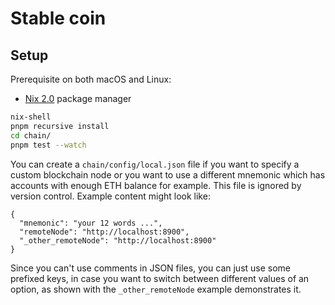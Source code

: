 # Stable coin

## Setup

Prerequisite on both macOS and Linux:
- [Nix 2.0](https://nixos.org/nix/) package manager

```bash
nix-shell
pnpm recursive install
cd chain/
pnpm test --watch
```

You can create a `chain/config/local.json` file if you want to specify a custom
blockchain node or you want to use a different mnemonic which has accounts with
enough ETH balance for example. This file is ignored by version control.
Example content might look like:

```
{
  "mnemonic": "your 12 words ...",
  "remoteNode": "http://localhost:8900",
  "_other_remoteNode": "http://localhost:8900"
}

```

Since you can't use comments in JSON files, you can just use some prefixed
keys, in case you want to switch between different values of an option, as
shown with the `_other_remoteNode` example demonstrates it.
